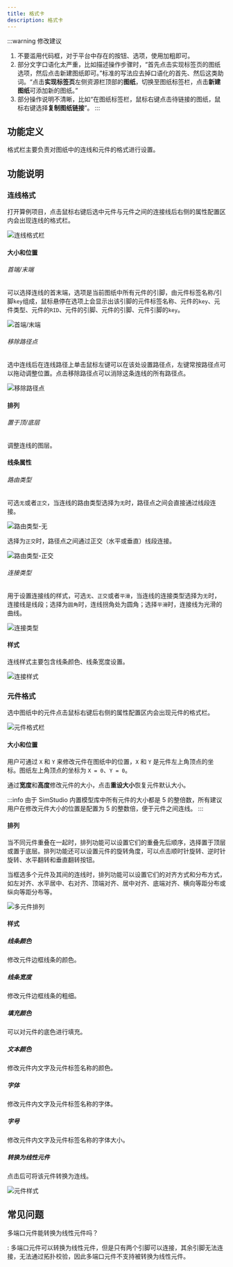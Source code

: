 ```yaml
---
title: 格式卡
description: 格式卡
---
```

:::warning 修改建议 
1. 不要滥用代码框，对于平台中存在的按钮、选项，使用加粗即可。
2. 部分文字口语化太严重，比如描述操作步骤时，“首先点击实现标签页的图纸选项，然后点击新建图纸即可。”标准的写法应去掉口语化的首先、然后这类助词。“点击**实现标签页**左侧资源栏顶部的**图纸**，切换至图纸标签栏，点击**新建图纸**可添加新的图纸。”
3. 部分操作说明不清晰，比如“在图纸标签栏，鼠标右键点击待链接的图纸，鼠标右键选择**复制图纸链接**”。
:::
## 功能定义

格式栏主要负责对图纸中的连线和元件的格式进行设置。

## 功能说明

### 连线格式

打开算例项目，点击鼠标右键后选中元件与元件之间的连接线后右侧的属性配置区内会出现连线的格式栏。

![连线格式栏](./1.png)

#### 大小和位置

###### 首端/末端

可以选择连线的首末端，选项是当前图纸中所有元件的引脚，由元件标签名称/引脚`key`组成，鼠标悬停在选项上会显示出该引脚的元件标签名称、元件的`key`、元件类型、元件的`RID`、元件的引脚、元件的引脚、元件引脚的`key`。

![首端/末端](./2.png)

###### 移除路径点

选中连线后在连线路径上单击鼠标左键可以在该处设置路径点，左键常按路径点可以拖动调整位置。点击移除路径点可以消除这条连线的所有路径点。

![移除路径点](./3.png)

#### 排列

###### 置于顶/底层

调整连线的图层。

#### 线条属性

###### 路由类型

可选`无`或者`正交`，当连线的路由类型选择为`无`时，路径点之间会直接通过线段连接。

![路由类型-无](./4.png)

选择为`正交`时，路径点之间通过正交（水平或垂直）线段连接。

![路由类型-正交](./5.png)

###### 连接类型

用于设置连接线的样式，可选`无`、`正交`或者`平滑`，当连线的连接类型选择为`无`时，连接线是线段；选择为`圆角`时，连线拐角处为圆角；选择`平滑`时，连接线为光滑的曲线。

![连接类型](./6.png)

#### 样式

连线样式主要包含线条颜色、线条宽度设置。

![连接样式](./7.png)

### 元件格式

选中图纸中的元件点击鼠标右键后右侧的属性配置区内会出现元件的格式栏。

![元件格式栏](./10.png)

#### 大小和位置

用户可通过 `X` 和 `Y` 来修改元件在图纸中的位置，`X` 和 `Y` 是元件左上角顶点的坐标。图纸左上角顶点的坐标为 `X = 0`、`Y = 0`。

通过**宽度**和**高度**修改元件的大小，点击**重设大小**恢复元件默认大小。

:::info
由于 SimStudio 内置模型库中所有元件的大小都是 5 的整倍数，所有建议用户在修改元件大小的位置是配置为 5 的整数倍，便于元件之间连线。
:::

#### 排列

当不同元件重叠在一起时，排列功能可以设置它们的重叠先后顺序，选择置于顶层或置于底层。排列功能还可以设置元件的旋转角度，可以点击顺时针旋转、逆时针旋转、水平翻转和垂直翻转按钮。

当框选多个元件及其间的连线时，排列功能可以设置它们的对齐方式和分布方式，如左对齐、水平居中、右对齐、顶端对齐、居中对齐、底端对齐、横向等距分布或纵向等距分布等。

![多元件排列](./8.png)

#### 样式

##### 线条颜色

修改元件边框线条的颜色。

##### 线条宽度

修改元件边框线条的粗细。

##### 填充颜色

可以对元件的底色进行填充。

##### 文本颜色

修改元件内文字及元件标签名称的颜色。

##### 字体

修改元件内文字及元件标签名称的字体。

##### 字号

修改元件内文字及元件标签名称的字体大小。

##### 转换为线性元件

点击后可将该元件转换为连线。

![元件样式](./9.png)

## 常见问题

多端口元件能转换为线性元件吗？

:   多端口元件可以转换为线性元件，但是只有两个引脚可以连接，其余引脚无法连接，无法通过拓扑校验，因此多端口元件不支持被转换为线性元件。
